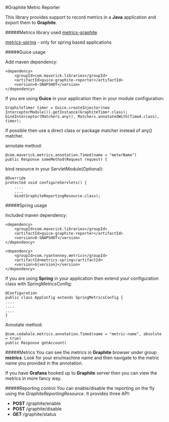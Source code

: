 #Graphite Metric Reporter

This library provides support to record metrics in a **Java** application and export them to **Graphite**.

#####Metrics library used
[metrics-graphite](https://github.com/dropwizard/metrics/tree/3.2-development/metrics-graphite)

[metrics-spring](https://github.com/ryantenney/metrics-spring) - only for spring based applications

#####Guice usage

Add maven dependency:

    <dependency>
        <groupId>com.maverick.libraries</groupId>
        <artifactId>guice-graphite-reporter</artifactId>
        <version>0-SNAPSHOT</version>
    </dependency>

If you are using **Guice** in your application then in your module configuration:

    GraphiteTimer timer = Guice.createInjector(new InterceptorModule()).getInstance(GraphiteTimer.class);
	bindInterceptor(Matchers.any(), Matchers.annotatedWith(Timed.class), timer);
If possible then use a direct class or package matcher instead of any() matcher.

annotate method:

    @com.maverick.metrics.annotation.Timed(name = "meterName")
    public Response someMethod(Request request) {
    
bind resource in your ServletModule(Optional):

    @Override
    protected void configureServlets() {
        ....
        ....
        bind(GraphiteReportingResource.class);

#####Spring usage

Included maven dependency:
    
    <dependency>
        <groupId>com.maverick.libraries</groupId>
        <artifactId>guice-graphite-reporter</artifactId>
        <version>0-SNAPSHOT</version>
    </dependency>
    
    <dependency>
        <groupId>com.ryantenney.metrics</groupId>
        <artifactId>metrics-spring</artifactId>
        <version>${version}</version>
    </dependency>

If you are using **Spring** in your application then extend your configuration class with SpringMetricsConfig:

    @Configuration
    public class AppConfig extends SpringMetricsConfig {
    ....
    ....
    ....
    }

Annotate method:

    @com.codahale.metrics.annotation.Timed(name = "metric-name", absolute = true)
    public Response getAccount(


#####Metrics
You can see the metrics in **Graphite** browser under group _**metrics**_. Look for your env/machine name and then navigate to the metric name you provided in 
the annotation.

If you have **Grafana** hooked up to **Graphite** server then you can view the metrics in more fancy way.

#####Reporting control
You can enable/disable the reporting on the fly using the _GraphiteReportingResource_. It provides three API:

- **POST** /graphite/enable
- **POST** /graphite/disable
- **GET**  /graphite/status
